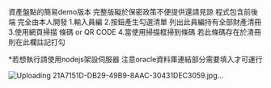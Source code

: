 資產盤點的簡易demo版本 完整版礙於保密政策不便提供還請見諒 程式包含前後端 完全由本人開發
1.輸入員編
2.按鈕產生勾選清單 列出此員編持有全部財產清冊
3.使用網頁掃描 條碼 or QR CODE
4.當使用掃描框掃到條碼 若此條碼存在於清冊 則在此欄註記打勾



*若想執行請使用nodejs架設伺服器 注意oracle資料庫連結部分需要填入才可運行


![Uploading 21A7151D-DB29-49B9-8AAC-30431DEC3059.jpg…]()
